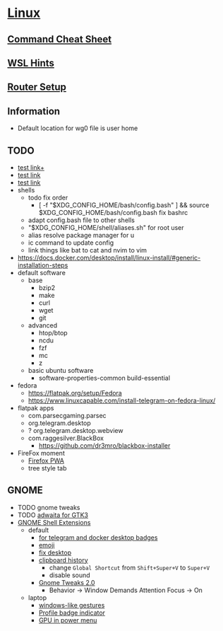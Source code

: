 # [Linux](../README.md)
## [Command Cheat Sheet](cheatsheet.md)
## [WSL Hints](wsl.md)
## [Router Setup](devices/ax3600.md)
## Information
- Default location for wg0 file is user home
## TODO
- [test link+](../README.md)
- [test link](/../../)
- [test link](../../../)
- shells
  - todo fix order
    - [ -f "$XDG_CONFIG_HOME/bash/config.bash" ] && source $XDG_CONFIG_HOME/bash/config.bash fix bashrc
  - adapt config.bash file to other shells
  - "$XDG_CONFIG_HOME/shell/aliases.sh" for root user
  - alias resolve package manager for u
  - ic command to update config
  - link things like bat to cat and nvim to vim
- https://docs.docker.com/desktop/install/linux-install/#generic-installation-steps
- default software
  - base
    - bzip2
    - make
    - curl
    - wget
    - git
  - advanced
    - htop/btop
    - ncdu
    - fzf
    - mc
    - z
  - basic ubuntu software
    - software-properties-common build-essential
- fedora
  - https://flatpak.org/setup/Fedora
  - https://www.linuxcapable.com/install-telegram-on-fedora-linux/
- flatpak apps
  - com.parsecgaming.parsec
  - org.telegram.desktop
  - ? org.telegram.desktop.webview
  - com.raggesilver.BlackBox
    - https://github.com/dr3mro/blackbox-installer
- FireFox moment
  - [Firefox PWA](https://addons.mozilla.org/en-US/firefox/addon/pwas-for-firefox/)
  - tree style tab
## GNOME
  - TODO gnome tweaks
  - TODO [adwaita for GTK3](https://github.com/lassekongo83/adw-gtk3)
  - [GNOME Shell Extensions](https://extensions.gnome.org/local)
    - default
      - [for telegram and docker desktop badges](https://extensions.gnome.org/extension/615/appindicator-support/)
      - [emoji](https://extensions.gnome.org/extension/1162/emoji-selector/)
      - [fix desktop](https://extensions.gnome.org/extension/2087/desktop-icons-ng-ding/)
      - [clipboard history](https://extensions.gnome.org/extension/5278/pano/)
        - change `Global Shortcut` from `Shift+Super+V` to `Super+V`
        - disable sound
      - [Gnome Tweaks 2.0](https://extensions.gnome.org/extension/3843/just-perfection/)
        - Behavior -> Window Demands Attention Focus -> On
    - laptop
      - [windows-like gestures](https://extensions.gnome.org/extension/4245/gesture-improvements/)
      - [Profile badge indicator](https://extensions.gnome.org/extension/5335/power-profile-indicator/)
      - [GPU in power menu](https://extensions.gnome.org/extension/5344/supergfxctl-gex/)
